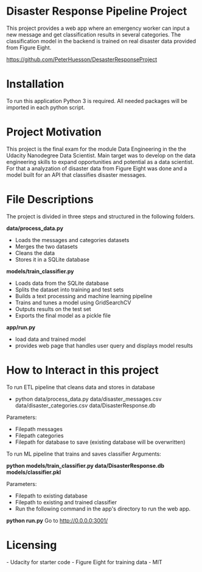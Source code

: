 <h1>Disaster Response Pipeline Project</h1>
This project provides a web app where an emergency worker can input a new message and get classification results in several categories. The classification model in the backend is trained on real disaster data provided from Figure Eight.

https://github.com/PeterHuesson/DesasterResponseProject

<h1>Installation</h1>
To run this application Python 3 is required. All needed packages will be imported in each python script.

<h1>Project Motivation</h1>
This project is the final exam for the module Data Engineering in the the Udacity Nanodegree Data Scientist. Main target was to develop on the data engineering skills to expand opportunities and potential as a data scientist. For that a analyzation of disaster data from Figure Eight was done and a model built for an API that classifies disaster messages.

<h1>File Descriptions</h1>
The project is divided in three steps and structured in the following folders.

<strong>data/process_data.py</strong>
- Loads the messages and categories datasets
- Merges the two datasets
- Cleans the data
- Stores it in a SQLite database

<strong>models/train_classifier.py</strong>
- Loads data from the SQLite database
- Splits the dataset into training and test sets
- Builds a text processing and machine learning pipeline
- Trains and tunes a model using GridSearchCV
- Outputs results on the test set
- Exports the final model as a pickle file

<strong>app/run.py</strong>
- load data and trained model
- provides web page that handles user query and displays model results

<h1>How to Interact in this project</h1>
To run ETL pipeline that cleans data and stores in database

- python data/process_data.py data/disaster_messages.csv data/disaster_categories.csv data/DisasterResponse.db

Parameters:

- Filepath messages
- Filepath categories
- Filepath for database to save (existing database will be overwritten)

To run ML pipeline that trains and saves classifier Arguments:

<strong>python models/train_classifier.py data/DisasterResponse.db models/classifier.pkl</strong>

Parameters:

- Filepath to existing database
- Filepath to existing and trained classifier
- Run the following command in the app's directory to run the web app.

<strong>python run.py</strong>
Go to http://0.0.0.0:3001/


<h1>Licensing</h1>
- Udacity for starter code
- Figure Eight for training data
- MIT
